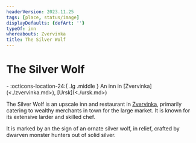 ```yaml
---
headerVersion: 2023.11.25
tags: [place, status/image]
displayDefaults: {defArt: ''}
typeOf: inn
whereabouts: Zvervinka
title: The Silver Wolf
---
```

# The Silver Wolf
<div class="grid cards ext-narrow-margin ext-one-column" markdown>
-    :octicons-location-24:{ .lg .middle } An inn in [Zvervinka](<./zvervinka.md>), [Ursk](<./ursk.md>)  
</div>


The Silver Wolf is an upscale inn and restaurant in [Zvervinka](<./zvervinka.md>), primarily catering to wealthy merchants in town for the large market. It is known for its extensive larder and skilled chef. 


It is marked by an the sign of an ornate silver wolf, in relief, crafted by dwarven monster hunters out of solid silver. 
